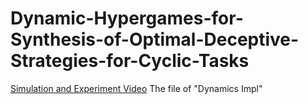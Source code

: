 # Dynamic-Hypergames-for-Synthesis-of-Optimal-Deceptive-Strategies-for-Cyclic-Tasks
[Simulation and Experiment Video](https://www.youtube.com/watch?v=LwhK8Ha0DjM)
The file of "Dynamics Impl"
